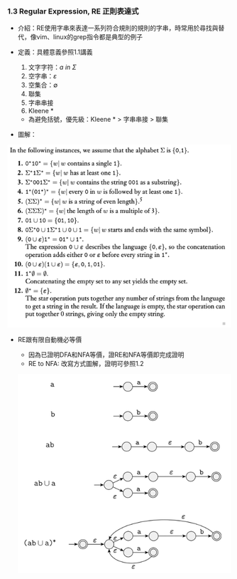 ### 1.3 Regular Expression, RE 正則表達式

- 介紹：RE使用字串來表達一系列符合規則的規則的字串，時常用於尋找與替代，像vim、linux的grep指令都是典型的例子

- 定義：具體意義參照1.1講義
  1. 文字字符：$a\ in\ Σ$
  2. 空字串：$ε$
  3. 空集合：$∅$
  4. 聯集
  5. 字串串接
  6. Kleene *
  - 為避免括號，優先級：Kleene * > 字串串接 > 聯集

- 圖解：

![avatar](graph/1.3.1.png)

- RE跟有限自動機必等價
  - 因為已證明DFA和NFA等價，證RE和NFA等價即完成證明
  - RE to NFA: 改寫方式圖解，證明可參照1.2

  ![avatar](graph/1.3.2.png)
